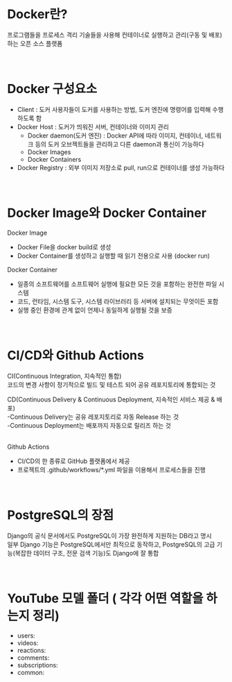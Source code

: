# Docker란?
프로그램들을 프로세스 격리 기술들을 사용해 컨테이너로 실행하고 관리(구동 및 배포)하는 오픈 소스 플랫폼
<br><br><br>
# Docker 구성요소
- Client : 도커 사용자들이 도커를 사용하는 방법, 도커 엔진에 명령어를 입력해 수행하도록 함
- Docker Host : 도커가 띄워진 서버, 컨테이너와 이미지 관리
  - Docker daemon(도커 엔진) : Docker API에 따라 이미지, 컨테이너, 네트워크 등의 도커 오브젝트들을 관리하고 다른 daemon과 통신이 가능하다
  - Docker Images
  - Docker Containers
- Docker Registry : 외부 이미지 저장소로 pull, run으로 컨테이너를 생성 가능하다
<br><br><br>
# Docker Image와 Docker Container
Docker Image
- Docker File을 docker build로 생성
- Docker Container를 생성하고 실행할 때 읽기 전용으로 사용 (docker run)

Docker Container
- 일종의 소프트웨어를 소프트웨어 실행에 필요한 모든 것을 포함하는 완전한 파일 시스템
- 코드, 런타임, 시스템 도구, 시스템 라이브러리 등 서버에 설치되는 무엇이든 포함
- 실행 중인 환경에 관계 없이 언제나 동일하게 실행될 것을 보증
<br><br><br>
# CI/CD와 Github Actions
CI(Continuous Integration, 지속적인 통합)<br>코드의 변경 사항이 정기적으로 빌드 및 테스트 되어 공유 레포지토리에 통합되는 것

CD(Continuous Delivery & Continuous Deployment, 지속적인 서비스 제공 & 배포)<br>
-Continuous Delivery는 공유 레포지토리로 자동 Release 하는 것 <br>
-Continuous Deployment는 배포까지 자동으로 릴리즈 하는 것<br><br>

Github Actions
- CI/CD의 한 종류로 GitHub 플랫폼에서 제공
- 프로젝트의 .github/workflows/*.yml 파일을 이용해서 프로세스들을 진행
<br><br><br>
# PostgreSQL의 장점
Django의 공식 문서에서도 PostgreSQL이 가장 완전하게 지원하는 DB라고 명시<br>
일부 Django 기능은 PostgreSQL에서만 최적으로 동작하고, PostgreSQL의 고급 기능(복잡한 데이터 구조, 전문 검색 기능)도 Django에 잘 통합
<br><br><br>
# YouTube 모델 폴더 ( 각각 어떤 역할을 하는지 정리)
- users:
- videos:
- reactions:
- comments:
- subscriptions:
- common: